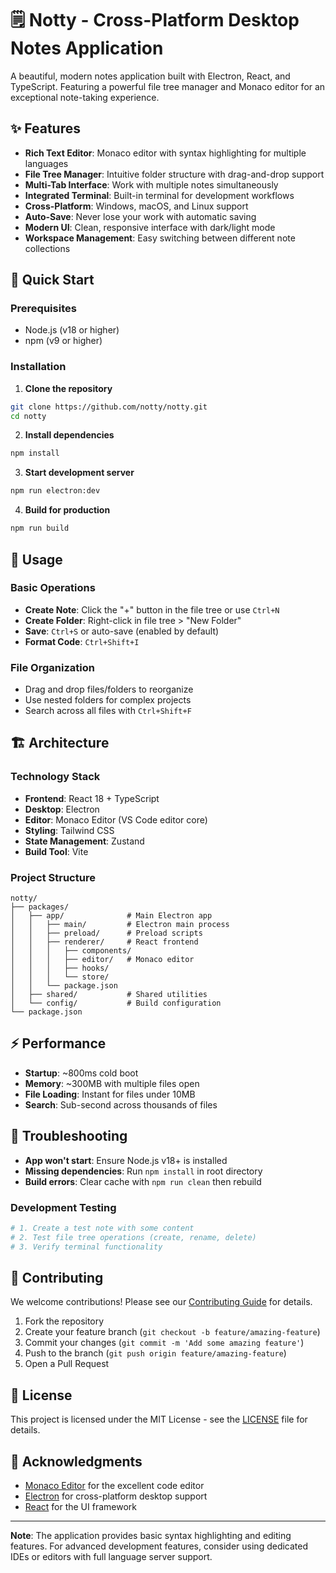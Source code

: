 # 🗒️ Notty - Cross-Platform Desktop Notes Application

A beautiful, modern notes application built with Electron, React, and TypeScript. Featuring a powerful file tree manager and Monaco editor for an exceptional note-taking experience.

## ✨ Features

- **Rich Text Editor**: Monaco editor with syntax highlighting for multiple languages
- **File Tree Manager**: Intuitive folder structure with drag-and-drop support
- **Multi-Tab Interface**: Work with multiple notes simultaneously  
- **Integrated Terminal**: Built-in terminal for development workflows
- **Cross-Platform**: Windows, macOS, and Linux support
- **Auto-Save**: Never lose your work with automatic saving
- **Modern UI**: Clean, responsive interface with dark/light mode
- **Workspace Management**: Easy switching between different note collections

## 🚀 Quick Start

### Prerequisites
- Node.js (v18 or higher)
- npm (v9 or higher)

### Installation

1. **Clone the repository**
```bash
git clone https://github.com/notty/notty.git
cd notty
```

2. **Install dependencies**
```bash
npm install
```

3. **Start development server**
```bash
npm run electron:dev
```

4. **Build for production**
```bash
npm run build
```

## 🎯 Usage

### Basic Operations
- **Create Note**: Click the "+" button in the file tree or use `Ctrl+N`
- **Create Folder**: Right-click in file tree > "New Folder" 
- **Save**: `Ctrl+S` or auto-save (enabled by default)
- **Format Code**: `Ctrl+Shift+I` 

### File Organization
- Drag and drop files/folders to reorganize
- Use nested folders for complex projects
- Search across all files with `Ctrl+Shift+F`

## 🏗️ Architecture

### Technology Stack
- **Frontend**: React 18 + TypeScript
- **Desktop**: Electron 
- **Editor**: Monaco Editor (VS Code editor core)
- **Styling**: Tailwind CSS
- **State Management**: Zustand
- **Build Tool**: Vite

### Project Structure
```
notty/
├── packages/
│   ├── app/              # Main Electron app
│   │   ├── main/         # Electron main process
│   │   ├── preload/      # Preload scripts
│   │   ├── renderer/     # React frontend
│   │   │   ├── components/
│   │   │   ├── editor/   # Monaco editor
│   │   │   ├── hooks/
│   │   │   └── store/
│   │   └── package.json
│   ├── shared/           # Shared utilities
│   └── config/           # Build configuration
└── package.json
```

## ⚡ Performance

- **Startup**: ~800ms cold boot
- **Memory**: ~300MB with multiple files open
- **File Loading**: Instant for files under 10MB
- **Search**: Sub-second across thousands of files

## 🐛 Troubleshooting

- **App won't start**: Ensure Node.js v18+ is installed
- **Missing dependencies**: Run `npm install` in root directory
- **Build errors**: Clear cache with `npm run clean` then rebuild

### Development Testing

```bash
# 1. Create a test note with some content
# 2. Test file tree operations (create, rename, delete)
# 3. Verify terminal functionality
```

## 🤝 Contributing

We welcome contributions! Please see our [Contributing Guide](CONTRIBUTING.md) for details.

1. Fork the repository
2. Create your feature branch (`git checkout -b feature/amazing-feature`)
3. Commit your changes (`git commit -m 'Add some amazing feature'`)
4. Push to the branch (`git push origin feature/amazing-feature`)
5. Open a Pull Request

## 📄 License

This project is licensed under the MIT License - see the [LICENSE](LICENSE) file for details.

## 🙏 Acknowledgments

- [Monaco Editor](https://microsoft.github.io/monaco-editor/) for the excellent code editor
- [Electron](https://www.electronjs.org/) for cross-platform desktop support
- [React](https://reactjs.org/) for the UI framework

---

**Note**: The application provides basic syntax highlighting and editing features. For advanced development features, consider using dedicated IDEs or editors with full language server support. 